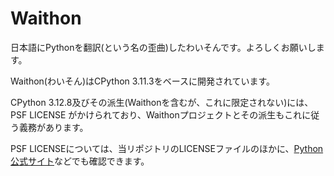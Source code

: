 # Waithon
日本語にPythonを翻訳(という名の歪曲)したわいそんです。よろしくお願いします。

Waithon(わいそん)はCPython 3.11.3をベースに開発されています。

CPython 3.12.8及びその派生(Waithonを含むが、これに限定されない)には、PSF LICENSE がかけられており、Waithonプロジェクトとその派生もこれに従う義務があります。

PSF LICENSEについては、当リポジトリのLICENSEファイルのほかに、<a href="https://docs.python.org/ja/3.11/license.html">Python公式サイト</a>などでも確認できます。
